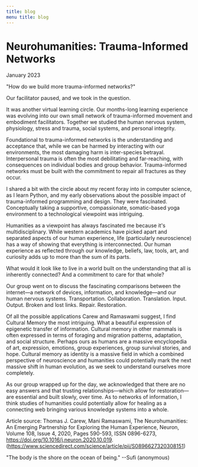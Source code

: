 ```yaml
---
title: blog 
menu title: blog
---
```



 # Neurohumanities: Trauma-Informed Networks 
 
January 2023

"How do we build more trauma-informed networks?"

Our facilitator paused, and we took in the question. 

It was another virtual learning circle. Our months-long learning experience was evolving into our own small network of trauma-informed movement and embodiment facilitators. Together we studied the human nervous system, physiology, stress and trauma, social systems, and personal integrity.  

Foundational to trauma-informed networks is the understanding and acceptance that, while we can be harmed by interacting with our environments, the most damaging harm is inter-species betrayal. Interpersonal trauma is often the most debilitating and far-reaching, with consequences on individual bodies and group behavior. Trauma-informed networks must be built with the commitment to repair all fractures as they occur.

I shared a bit with the circle about my recent foray into in computer science, as I learn Python, and my early observations about the possible impact of trauma-informed programming and design. They were fascinated. Conceptually taking a supportive, compassionate, somatic-based yoga environment to a technological viewpoint was intriguing. 

Humanities as a viewpoint has always fascinated me because it's multidisciplinary. While western academics have picked apart and separated aspects of our human experience, life (particularly neuroscience) has a way of showing that everything is interconnected. Our human experience as reflected through our knowledge, beliefs, law, tools, art, and curiosity adds up to more than the sum of its parts. 

What would it look like to live in a world built on the understanding that all is inherently connected? And a commitment to care for that whole? 

Our group went on to discuss the fascinating comparisons between the internet—a network of devices, information, and knowledge—and our human nervous systems. Transportation. Collaboration. Translation. Input. Output. Broken and lost links. Repair. Restoration. 

Of all the possible applications Carew and Ramaswami suggest, I find Cultural Memory the most intriguing. What a beautiful expression of epigenetic transfer of information. Cultural memory in other mammals is often expressed in terms of foraging and migration patterns, adaptation, and social structure. Perhaps ours as humans are a massive encyclopedia of art, expression, emotions, group experiences, group survival stories, and hope. Cultural memory as identity is a massive field in which a combined perspective of neuroscience and humanities could potentially mark the next massive shift in human evolution, as we seek to understand ourselves more completely. 

As our group wrapped up for the day, we acknowledged that there are no easy answers and that trusting relationships—which allow for restoration—are essential and built slowly, over time. As to networks of information, I think studies of humanities could potentially allow for healing as a connecting web bringing various knowledge systems into a whole. 


Article source: 
Thomas J. Carew, Mani Ramaswami,
The Neurohumanities: An Emerging Partnership for Exploring the Human Experience,
Neuron,
Volume 108, Issue 4,
2020,
Pages 590-593,
ISSN 0896-6273,
https://doi.org/10.1016/j.neuron.2020.10.019.
(https://www.sciencedirect.com/science/article/pii/S0896627320308151)


"The body is the shore on the ocean of being." --Sufi (anonymous)
